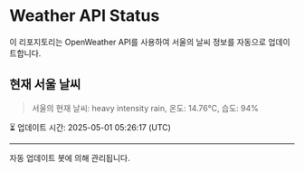 
# Weather API Status

이 리포지토리는 OpenWeather API를 사용하여 서울의 날씨 정보를 자동으로 업데이트합니다.

## 현재 서울 날씨
> 서울의 현재 날씨: heavy intensity rain, 온도: 14.76°C, 습도: 94%

⏳ 업데이트 시간: 2025-05-01 05:26:17 (UTC)

---
자동 업데이트 봇에 의해 관리됩니다.
